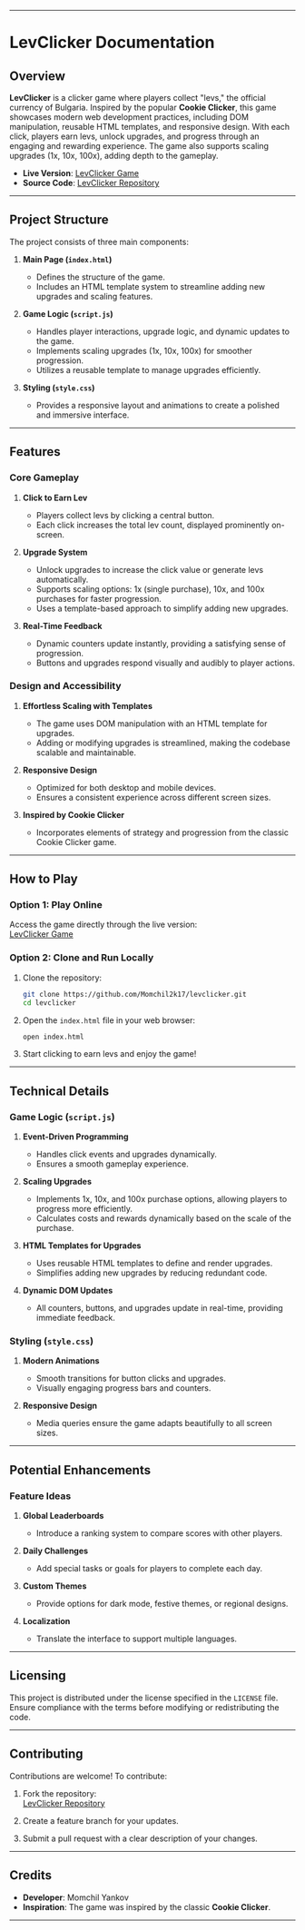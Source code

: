 

---

# LevClicker Documentation

## Overview

**LevClicker** is a clicker game where players collect "levs," the official currency of Bulgaria. Inspired by the popular **Cookie Clicker**, this game showcases modern web development practices, including DOM manipulation, reusable HTML templates, and responsive design. With each click, players earn levs, unlock upgrades, and progress through an engaging and rewarding experience. The game also supports scaling upgrades (1x, 10x, 100x), adding depth to the gameplay. 

- **Live Version**: [LevClicker Game](https://momchil2k17.github.io/lev-clicker/)
- **Source Code**: [LevClicker Repository](https://github.com/Momchil2k17/levclicker)
 
---    

## Project Structure

The project consists of three main components:

1. **Main Page (`index.html`)**
   - Defines the structure of the game.
   - Includes an HTML template system to streamline adding new upgrades and scaling features.

2. **Game Logic (`script.js`)**
   - Handles player interactions, upgrade logic, and dynamic updates to the game.
   - Implements scaling upgrades (1x, 10x, 100x) for smoother progression.
   - Utilizes a reusable template to manage upgrades efficiently.

3. **Styling (`style.css`)**
   - Provides a responsive layout and animations to create a polished and immersive interface.

---

## Features

### Core Gameplay

1. **Click to Earn Lev**
   - Players collect levs by clicking a central button.
   - Each click increases the total lev count, displayed prominently on-screen.

2. **Upgrade System**
   - Unlock upgrades to increase the click value or generate levs automatically.
   - Supports scaling options: 1x (single purchase), 10x, and 100x purchases for faster progression.
   - Uses a template-based approach to simplify adding new upgrades.

3. **Real-Time Feedback**
   - Dynamic counters update instantly, providing a satisfying sense of progression.
   - Buttons and upgrades respond visually and audibly to player actions.

### Design and Accessibility

1. **Effortless Scaling with Templates**
   - The game uses DOM manipulation with an HTML template for upgrades.
   - Adding or modifying upgrades is streamlined, making the codebase scalable and maintainable.

2. **Responsive Design**
   - Optimized for both desktop and mobile devices.
   - Ensures a consistent experience across different screen sizes.

3. **Inspired by Cookie Clicker**
   - Incorporates elements of strategy and progression from the classic Cookie Clicker game.

---

## How to Play

### Option 1: Play Online
Access the game directly through the live version:  
[LevClicker Game](https://momchil2k17.github.io/lev-clicker/)

### Option 2: Clone and Run Locally

1. Clone the repository:
   ```bash
   git clone https://github.com/Momchil2k17/levclicker.git
   cd levclicker
   ```

2. Open the `index.html` file in your web browser:
   ```bash
   open index.html
   ```

3. Start clicking to earn levs and enjoy the game!

---

## Technical Details

### Game Logic (`script.js`)

1. **Event-Driven Programming**
   - Handles click events and upgrades dynamically.
   - Ensures a smooth gameplay experience.

2. **Scaling Upgrades**
   - Implements 1x, 10x, and 100x purchase options, allowing players to progress more efficiently.
   - Calculates costs and rewards dynamically based on the scale of the purchase.

3. **HTML Templates for Upgrades**
   - Uses reusable HTML templates to define and render upgrades.
   - Simplifies adding new upgrades by reducing redundant code.

4. **Dynamic DOM Updates**
   - All counters, buttons, and upgrades update in real-time, providing immediate feedback.

### Styling (`style.css`)

1. **Modern Animations**
   - Smooth transitions for button clicks and upgrades.
   - Visually engaging progress bars and counters.

2. **Responsive Design**
   - Media queries ensure the game adapts beautifully to all screen sizes.

---

## Potential Enhancements

### Feature Ideas

1. **Global Leaderboards**
   - Introduce a ranking system to compare scores with other players.

2. **Daily Challenges**
   - Add special tasks or goals for players to complete each day.

3. **Custom Themes**
   - Provide options for dark mode, festive themes, or regional designs.

4. **Localization**
   - Translate the interface to support multiple languages.

---

## Licensing

This project is distributed under the license specified in the `LICENSE` file. Ensure compliance with the terms before modifying or redistributing the code.

---

## Contributing

Contributions are welcome! To contribute:

1. Fork the repository:  
   [LevClicker Repository](https://github.com/Momchil2k17/levclicker)

2. Create a feature branch for your updates.

3. Submit a pull request with a clear description of your changes.

---

## Credits

- **Developer**: Momchil Yankov
- **Inspiration**: The game was inspired by the classic **Cookie Clicker**.

---

